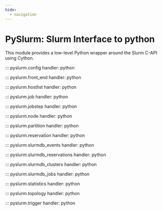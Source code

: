 ```yaml
---
hide:
  - navigation
---
```

# PySlurm: Slurm Interface to python

This module provides a low-level Python wrapper around the Slurm C-API using Cython.

::: pyslurm.config
    handler: python

::: pyslurm.front_end
    handler: python

::: pyslurm.hostlist
    handler: python

::: pyslurm.job
    handler: python

::: pyslurm.jobstep
    handler: python

::: pyslurm.node
    handler: python

::: pyslurm.partition
    handler: python

::: pyslurm.reservation
    handler: python

::: pyslurm.slurmdb_events
    handler: python

::: pyslurm.slurmdb_reservations
    handler: python

::: pyslurm.slurmdb_clusters
    handler: python

::: pyslurm.slurmdb_jobs
    handler: python

::: pyslurm.statistics
    handler: python

::: pyslurm.topology
    handler: python

::: pyslurm.trigger
    handler: python